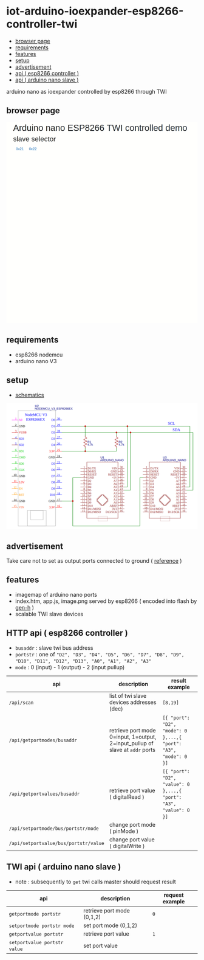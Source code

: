 # iot-arduino-ioexpander-esp8266-controller-twi

- [browser page](#browser-page)
- [requirements](#requirements)
- [features](#features)
- [setup](#setup)
- [advertisement](#advertisement)
- [api ( esp8266 controller )](#api--esp8266-controller-)
- [api ( arduino nano slave )](#api--arduino-nano-slave-)
  
arduino nano as ioexpander controlled by esp8266 through TWI

## browser page

<img src="doc/home.gif" width=600/>

## requirements

- esp8266 nodemcu
- arduino nano V3

## setup

- [schematics](https://easyeda.com/editor#id=|676ad221579b4190a2b0e6b3f3755e87)

![img](doc/schematics.png)

## advertisement

Take care not to set as output ports connected to ground ( [reference](https://www.rugged-circuits.com/10-ways-to-destroy-an-arduino/) )

## features

- imagemap of arduino nano ports
- index.htm, app.js, image.png served by esp8266 ( encoded into flash by [gen-h](esp8266-controller-twi/gen-h) )
- scalable TWI slave devices

## HTTP api ( esp8266 controller )

- `busaddr` : slave twi bus address
- `portstr` : one of `"D2", "D3", "D4", "D5", "D6", "D7", "D8", "D9", "D10", "D11", "D12", "D13", "A0", "A1", "A2", "A3"`
- `mode` : 0 (input) - 1 (output) - 2 (input pullup)

| **api** | **description** | **result example** |
|---|---|---|
| `/api/scan` | list of twi slave devices addresses (dec) | `[8,19]` |
| `/api/getportmodes/busaddr` | retrieve port mode 0=input, 1=output, 2=input_pullup of slave at `addr` ports | `[{ "port": "D2", "mode": 0 },...,{ "port": "A3", "mode": 0 }]` |
| `/api/getportvalues/busaddr` | retrieve port value ( digitalRead ) | `[{ "port": "D2", "value": 0 },...,{ "port": "A3", "value": 0 }]` |
| `/api/setportmode/bus/portstr/mode` | change port mode ( pinMode ) | |
| `/api/setportvalue/bus/portstr/value` | change port value ( digitalWrite ) | |

## TWI api ( arduino nano slave )

- note : subsequently to `get` twi calls master should request result

| **api** | **description** | **request example** |
|---|---|---|
| `getportmode portstr` | retrieve port mode (0,1,2) | `0` |
| `setportmode portstr mode` | set port mode (0,1,2) | |
| `getportvalue portstr` | retrieve port value | `1` |
| `setportvalue portstr value` | set port value | |
